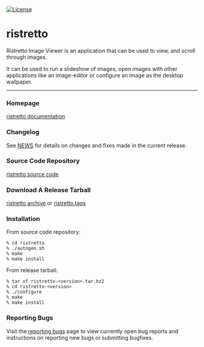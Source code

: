[![License](https://img.shields.io/badge/License-GPL%20v2-blue.svg)](https://gitlab.xfce.org/xfce/ristretto/COPYING)

# ristretto

Ristretto Image Viewer is an application that can be used to view, and 
scroll through images.

It can be used to run a slideshow of images, open images with other 
applications like an image-editor or configure an image as the desktop wallpaper.

----

### Homepage

[ristretto documentation](https://docs.xfce.org/apps/ristretto/start)

### Changelog

See [NEWS](https://gitlab.xfce.org/apps/ristretto/-/blob/master/NEWS) for details on changes and fixes made in the current release.

### Source Code Repository

[ristretto source code](https://gitlab.xfce.org/apps/ristretto)

### Download A Release Tarball

[ristretto archive](https://archive.xfce.org/src/apps/ristretto)
    or
[ristretto tags](https://gitlab.xfce.org/apps/ristretto/-/tags)

### Installation

From source code repository: 

    % cd ristretto
    % ./autogen.sh
    % make
    % make install

From release tarball:

    % tar xf ristretto-<version>.tar.bz2
    % cd ristretto-<version>
    % ./configure
    % make
    % make install

### Reporting Bugs

Visit the [reporting bugs](https://docs.xfce.org/apps/ristretto/bugs) page to view currently open bug reports and instructions on reporting new bugs or submitting bugfixes.

